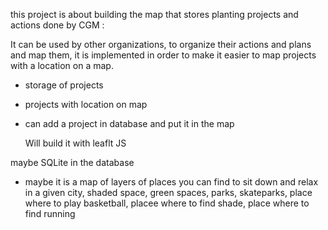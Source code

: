 this project is about building the map that stores planting projects and actions done by CGM : 

It can be used by other organizations, to organize their actions and plans and map them, it is implemented in order to make it easier to map projects with a location on a map. 

- storage of projects
- projects with location on map 
-  can add a project in database and put it in the map

    Will build it with leaflt JS 

maybe SQLite in the database

- maybe it is a map of layers of places you can find to sit down and relax in a given city, shaded space, green spaces, parks, skateparks, place where to play basketball, placee where to find shade, place where to find running 


